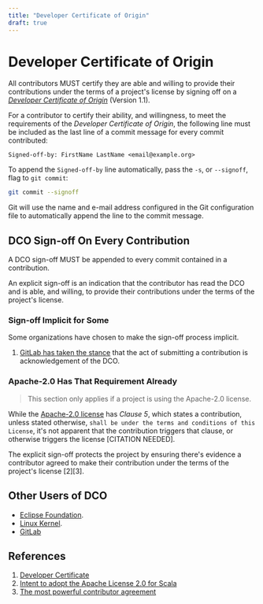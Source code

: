 ```yaml
---
title: "Developer Certificate of Origin"
draft: true
---
```


# Developer Certificate of Origin

All contributors MUST certify they are able and willing to provide their contributions under the terms of a project's license by signing off on a [_Developer Certificate of Origin_](https://developercertificate.org/) (Version 1.1).

For a contributor to certify their ability, and willingness, to meet the requirements of the _Developer Certificate of Origin_, the following line must be included as the last line of a commit message for every commit contributed:

```
Signed-off-by: FirstName LastName <email@example.org>
```

To append the `Signed-off-by` line automatically, pass the `-s`, or `--signoff`, flag to `git commit`:

```bash
git commit --signoff
```

Git will use the name and e-mail address configured in the Git configuration file to automatically append the line to the commit message.

## DCO Sign-off On Every Contribution

A DCO sign-off MUST be appended to every commit contained in a contribution.

An explicit sign-off is an indication that the contributor has read the DCO and is able, and willing, to provide their contributions under the terms of the project's license.

### Sign-off Implicit for Some

Some organizations have chosen to make the sign-off process implicit.

1. [GitLab has taken the stance](https://gitlab.com/gitlab-org/gitlab-ce/issues/43293#note_90822944) that the act of submitting a contribution is acknowledgement of the DCO.

### Apache-2.0 Has That Requirement Already

> This section only applies if a project is using the Apache-2.0 license.

While the [Apache-2.0 license](https://www.apache.org/licenses/LICENSE-2.0.html) has _Clause 5_, which states a contribution, unless stated otherwise, `shall be under the terms and conditions of this License`, it's not apparent that the contribution triggers that clause, or otherwise triggers the license [CITATION NEEDED].

The explicit sign-off protects the project by ensuring there's evidence a contributor agreed to make their contribution under the terms of the project's license [2][3].

## Other Users of DCO

- [Eclipse Foundation](https://www.eclipse.org/legal/DCO.php).
- [Linux Kernel](https://elinux.org/Developer_Certificate_Of_Origin).
- [GitLab](https://about.gitlab.com/press/releases/2017-11-01-gitlab-transitions-contributor-license.html)

## References

1. [Developer Certificate](https://developercertificate.org/)
2. [Intent to adopt the Apache License 2.0 for Scala](https://www.scala-lang.org/news/license-change.html)
3. [The most powerful contributor agreement](https://lwn.net/Articles/592503/)
